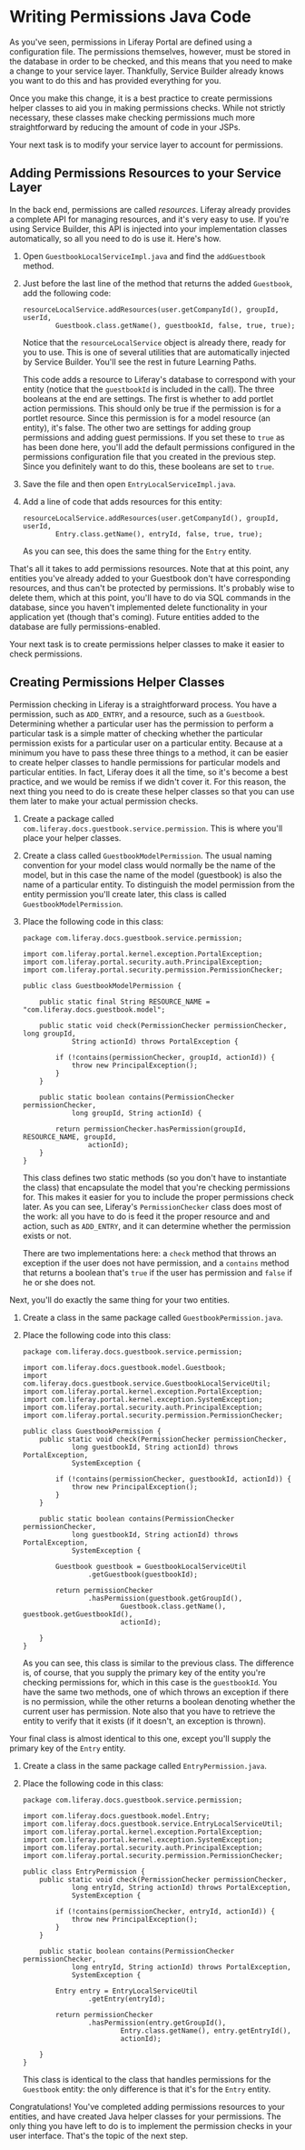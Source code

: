 # Writing Permissions Java Code [](id=writing-permissions-java-code-lp-6-2-develop-learnpath)

As you've seen, permissions in Liferay Portal are defined using a configuration
file. The permissions themselves, however, must be stored in the database in
order to be checked, and this means that you need to make a change to your
service layer. Thankfully, Service Builder already knows you want to do this and
has provided everything for you. 

Once you make this change, it is a best practice to create permissions helper
classes to aid you in making permissions checks. While not strictly necessary,
these classes make checking permissions much more straightforward by reducing
the amount of code in your JSPs. 

Your next task is to modify your service layer to account for permissions. 

## Adding Permissions Resources to your Service Layer

In the back end, permissions are called *resources*. Liferay already provides a
complete API for managing resources, and it's very easy to use. If you're using
Service Builder, this API is injected into your implementation classes
automatically, so all you need to do is use it. Here's how. 

1.  Open `GuestbookLocalServiceImpl.java` and find the `addGuestbook` method. 

2.  Just before the last line of the method that returns the added `Guestbook`,
    add the following code: 

		resourceLocalService.addResources(user.getCompanyId(), groupId, userId,
				Guestbook.class.getName(), guestbookId, false, true, true);

    Notice that the `resourceLocalService` object is already there, ready for
    you to use. This is one of several utilities that are automatically injected
    by Service Builder. You'll see the rest in future Learning Paths. 

    This code adds a resource to Liferay's database to correspond with your
    entity (notice that the `guestbookId` is included in the call). The three
    booleans at the end are settings. The first is whether to add portlet action
    permissions. This should only be true if the permission is for a portlet
    resource. Since this permission is for a model resource (an entity), it's
    false. The other two are settings for adding group permissions and adding
    guest permissions. If you set these to `true` as has been done here, you'll
    add the default permissions configured in the permissions configuration file
    that you created in the previous step. Since you definitely want to do this,
    these booleans are set to `true`. 

3.  Save the file and then open `EntryLocalServiceImpl.java`. 

4.  Add a line of code that adds resources for this entity: 

		resourceLocalService.addResources(user.getCompanyId(), groupId, userId,
				Entry.class.getName(), entryId, false, true, true);

    As you can see, this does the same thing for the `Entry` entity. 

That's all it takes to add permissions resources. Note that at this point, any
entities you've already added to your Guestbook don't have corresponding
resources, and thus can't be protected by permissions. It's probably wise to
delete them, which at this point, you'll have to do via SQL commands in the
database, since you haven't implemented delete functionality in your application
yet (though that's coming). Future entities added to the database are fully
permissions-enabled. 

Your next task is to create permissions helper classes to make it easier to
check permissions.

## Creating Permissions Helper Classes

Permission checking in Liferay is a straightforward process. You have a
permission, such as `ADD_ENTRY`, and a resource, such as a `Guestbook`.
Determining whether a particular user has the permission to perform a particular
task is a simple matter of checking whether the particular permission exists for
a particular user on a particular entity. Because at a minimum you have to pass
these three things to a method, it can be easier to create helper classes to
handle permissions for particular models and particular entities. In fact,
Liferay does it all the time, so it's become a best practice, and we would be
remiss if we didn't cover it. For this reason, the next thing you need to do is
create these helper classes so that you can use them later to make your actual
permission checks. 

1.  Create a package called `com.liferay.docs.guestbook.service.permission`.
    This is where you'll place your helper classes. 

2.  Create a class called `GuestbookModelPermission`. The usual naming
    convention for your model class would normally be the name of the model, but
    in this case the name of the model (guestbook) is also the name of a
    particular entity. To distinguish the model permission from the entity
    permission you'll create later, this class is called
    `GuestbookModelPermission`. 

3.  Place the following code in this class: 

        package com.liferay.docs.guestbook.service.permission;

        import com.liferay.portal.kernel.exception.PortalException;
        import com.liferay.portal.security.auth.PrincipalException;
        import com.liferay.portal.security.permission.PermissionChecker;

        public class GuestbookModelPermission {

            public static final String RESOURCE_NAME = "com.liferay.docs.guestbook.model";

            public static void check(PermissionChecker permissionChecker, long groupId,
                    String actionId) throws PortalException {

                if (!contains(permissionChecker, groupId, actionId)) {
                    throw new PrincipalException();
                }
            }

            public static boolean contains(PermissionChecker permissionChecker,
                    long groupId, String actionId) {

                return permissionChecker.hasPermission(groupId, RESOURCE_NAME, groupId,
                        actionId);
            }
        }

    This class defines two static methods (so you don't have to instantiate the
    class) that encapsulate the model that you're checking permissions for. This
    makes it easier for you to include the proper permissions check later. As
    you can see, Liferay's `PermissionChecker` class does most of the work: all
    you have to do is feed it the proper resource and and action, such as
    `ADD_ENTRY`, and it can determine whether the permission exists or not. 

    There are two implementations here: a `check` method that throws an
    exception if the user does not have permission, and a `contains` method that
    returns a boolean that's `true` if the user has permission and `false` if he
    or she does not.

Next, you'll do exactly the same thing for your two entities. 

1.  Create a class in the same package called `GuestbookPermission.java`. 

2.  Place the following code into this class: 

        package com.liferay.docs.guestbook.service.permission;

        import com.liferay.docs.guestbook.model.Guestbook;
        import com.liferay.docs.guestbook.service.GuestbookLocalServiceUtil;
        import com.liferay.portal.kernel.exception.PortalException;
        import com.liferay.portal.kernel.exception.SystemException;
        import com.liferay.portal.security.auth.PrincipalException;
        import com.liferay.portal.security.permission.PermissionChecker;

        public class GuestbookPermission {
            public static void check(PermissionChecker permissionChecker,
                    long guestbookId, String actionId) throws PortalException,
                    SystemException {

                if (!contains(permissionChecker, guestbookId, actionId)) {
                    throw new PrincipalException();
                }
            }

            public static boolean contains(PermissionChecker permissionChecker,
                    long guestbookId, String actionId) throws PortalException,
                    SystemException {

                Guestbook guestbook = GuestbookLocalServiceUtil
                        .getGuestbook(guestbookId);

                return permissionChecker
                        .hasPermission(guestbook.getGroupId(),
                                Guestbook.class.getName(), guestbook.getGuestbookId(),
                                actionId);

            }
        }

    As you can see, this class is similar to the previous class. The difference
    is, of course, that you supply the primary key of the entity you're checking
    permissions for, which in this case is the `guestbookId`. You have the same
    two methods, one of which throws an exception if there is no permission,
    while the other returns a boolean denoting whether the current user has
    permission. Note also that you have to retrieve the entity to verify that it
    exists (if it doesn't, an exception is thrown). 

Your final class is almost identical to this one, except you'll supply the
primary key of the `Entry` entity. 

1.  Create a class in the same package called `EntryPermission.java`. 

2.  Place the following code in this class: 


        package com.liferay.docs.guestbook.service.permission;

        import com.liferay.docs.guestbook.model.Entry;
        import com.liferay.docs.guestbook.service.EntryLocalServiceUtil;
        import com.liferay.portal.kernel.exception.PortalException;
        import com.liferay.portal.kernel.exception.SystemException;
        import com.liferay.portal.security.auth.PrincipalException;
        import com.liferay.portal.security.permission.PermissionChecker;

        public class EntryPermission {
            public static void check(PermissionChecker permissionChecker,
                    long entryId, String actionId) throws PortalException,
                    SystemException {

                if (!contains(permissionChecker, entryId, actionId)) {
                    throw new PrincipalException();
                }
            }

            public static boolean contains(PermissionChecker permissionChecker,
                    long entryId, String actionId) throws PortalException,
                    SystemException {

                Entry entry = EntryLocalServiceUtil
                        .getEntry(entryId);

                return permissionChecker
                        .hasPermission(entry.getGroupId(),
                                Entry.class.getName(), entry.getEntryId(),
                                actionId);

            }
        }

    This class is identical to the class that handles permissions for the
    `Guestbook` entity: the only difference is that it's for the `Entry` entity. 

Congratulations! You've completed adding permissions resources to your entities,
and have created Java helper classes for your permissions. The only thing you
have left to do is to implement the permission checks in your user interface.
That's the topic of the next step. 
